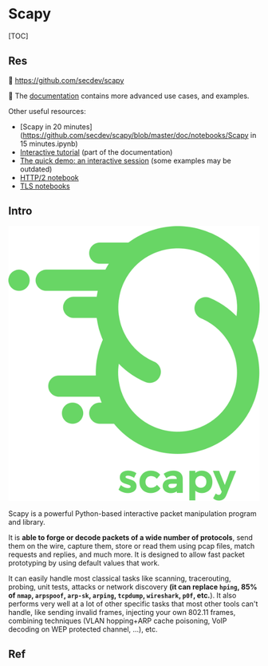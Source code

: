 # Scapy

[TOC]



## Res
🚧 https://github.com/secdev/scapy

📂 The [documentation](https://scapy.readthedocs.io/en/latest/) contains more advanced use cases, and examples.

Other useful resources:
- [Scapy in 20 minutes](https://github.com/secdev/scapy/blob/master/doc/notebooks/Scapy in 15 minutes.ipynb)
- [Interactive tutorial](https://scapy.readthedocs.io/en/latest/usage.html#interactive-tutorial) (part of the documentation)
- [The quick demo: an interactive session](https://scapy.readthedocs.io/en/latest/introduction.html#quick-demo) (some examples may be outdated)
- [HTTP/2 notebook](https://github.com/secdev/scapy/blob/master/doc/notebooks/HTTP_2_Tuto.ipynb)
- [TLS notebooks](https://github.com/secdev/scapy/blob/master/doc/notebooks/tls)



## Intro
![|150](../../../../../../../Assets/Pics/scapy_logo.png)


Scapy is a powerful Python-based interactive packet manipulation program and library.

It is **able to forge or decode packets of a wide number of protocols**, send them on the wire, capture them, store or read them using pcap files, match requests and replies, and much more. It is designed to allow fast packet prototyping by using default values that work.

It can easily handle most classical tasks like scanning, tracerouting, probing, unit tests, attacks or network discovery **(it can replace `hping`, 85% of `nmap`, `arpspoof`, `arp-sk`, `arping`, `tcpdump`, `wireshark`, `p0f`, etc.**). It also performs very well at a lot of other specific tasks that most other tools can't handle, like sending invalid frames, injecting your own 802.11 frames, combining techniques (VLAN hopping+ARP cache poisoning, VoIP decoding on WEP protected channel, ...), etc.



## Ref

